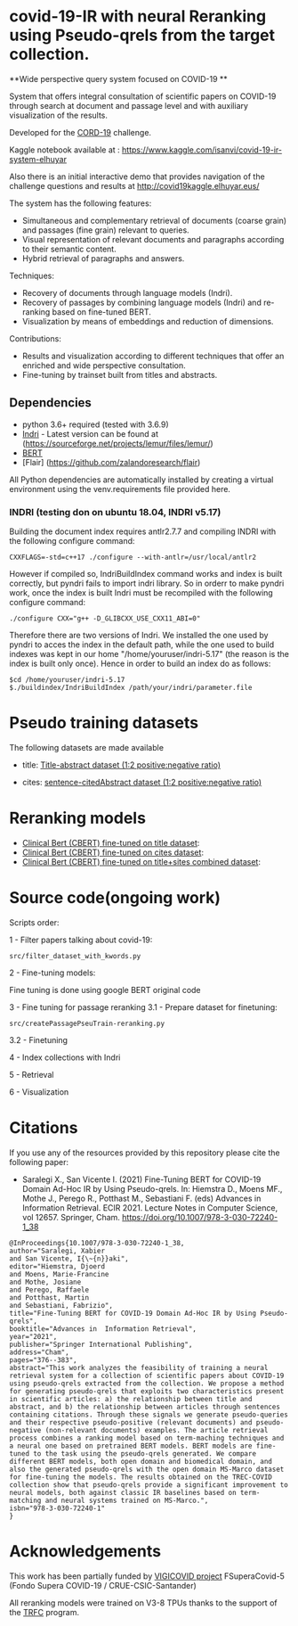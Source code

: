 # covid-19-IR with neural Reranking using Pseudo-qrels from the target collection.

**Wide perspective query system focused on COVID-19
**

System that offers integral consultation of scientific papers on COVID-19 through search at document and passage level and with auxiliary visualization of the results.

Developed for the [CORD-19](https://www.kaggle.com/allen-institute-for-ai/CORD-19-research-challenge/) challenge.

Kaggle notebook available at : https://www.kaggle.com/isanvi/covid-19-ir-system-elhuyar

Also there is an initial interactive demo that provides navigation of the challenge questions and results at http://covid19kaggle.elhuyar.eus/


The system has the following features:
* Simultaneous and complementary retrieval of documents (coarse grain) and passages (fine grain) relevant to queries.
* Visual representation of relevant documents and paragraphs according to their semantic content.
* Hybrid retrieval of paragraphs and answers.

Techniques:
* Recovery of documents through language models (Indri).
* Recovery of passages by combining language models (Indri) and re-ranking based on fine-tuned BERT.
* Visualization by means of embeddings and reduction of dimensions.

Contributions:
* Results and visualization according to different techniques that offer an enriched and wide perspective consultation.
* Fine-tuning by trainset built from titles and abstracts.


## Dependencies
* python 3.6+ required (tested with 3.6.9)
* [Indri](https://www.lemurproject.org/indri.php) - Latest version can be found at (https://sourceforge.net/projects/lemur/files/lemur/)
* [BERT](https://github.com/google-research/bert)
* [Flair] (https://github.com/zalandoresearch/flair)

All Python dependencies are automatically installed by creating a virtual environment using the venv.requirements file provided here.


### INDRI (testing don on ubuntu 18.04, INDRI v5.17)

Building the document index requires antlr2.7.7 and compiling INDRI with the following configure command:

```shell
CXXFLAGS=-std=c++17 ./configure --with-antlr=/usr/local/antlr2
```

However if compiled so, IndriBuildIndex command works and index is built correctly, but pyndri fails to import indri library. So in orderr to make pyndri work, once the index is built Indri must be recompiled with the following configure command:

```shell
./configure CXX="g++ -D_GLIBCXX_USE_CXX11_ABI=0"
```
Therefore there are two versions of Indri. We installed the one used by pyndri to acces the index in the default path, while the one used to build indexes was kept in our home "/home/youruser/indri-5.17" (the reason is the index is built only once). Hence in order to build an index do as follows:

```shell
$cd /home/youruser/indri-5.17 
$./buildindex/IndriBuildIndex /path/your/indri/parameter.file
```

# Pseudo training datasets

The following datasets are made available

* title: [Title-abstract dataset (1:2 positive:negative ratio)](https://storage.googleapis.com/elhuyar/datasets/titles_1%3A2_cord19-20200719.tsv.gz)

* cites: [sentence-citedAbstract dataset (1:2 positive:negative ratio)](https://storage.googleapis.com/elhuyar/datasets/cites_1%3A2_cord19-20200719.tsv.gz)


# Reranking models

* [Clinical Bert (CBERT) fine-tuned on title dataset](https://storage.googleapis.com/elhuyar/models/cbert-cord19-silver2.tgz):
* [Clinical Bert (CBERT) fine-tuned on cites dataset](https://storage.googleapis.com/elhuyar/models/cbert-cord19-cites2.tgz):
* [Clinical Bert (CBERT) fine-tuned on title+sites combined dataset](https://storage.googleapis.com/elhuyar/models/cbert-cord19-silver2-cites2.tgz): 





# Source code(ongoing work)
Scripts order:

1 - Filter papers talking about covid-19:
```shell
src/filter_dataset_with_kwords.py
```

2 - Fine-tuning models:

Fine tuning is done using google BERT original code

3 - Fine tuning for passage reranking
3.1 - Prepare dataset for finetuning:
```shell
src/createPassagePseuTrain-reranking.py
```

3.2 - Finetuning

4 - Index collections with Indri

5 - Retrieval

6 - Visualization



# Citations

If you use any of the resources provided by this repository please cite the following paper:


* Saralegi X., San Vicente I. (2021) Fine-Tuning BERT for COVID-19 Domain Ad-Hoc IR by Using Pseudo-qrels. In: Hiemstra D., Moens MF., Mothe J., Perego R., Potthast M., Sebastiani F. (eds) Advances in Information Retrieval. ECIR 2021. Lecture Notes in Computer Science, vol 12657. Springer, Cham. https://doi.org/10.1007/978-3-030-72240-1_38 

```shell
@InProceedings{10.1007/978-3-030-72240-1_38,
author="Saralegi, Xabier
and San Vicente, I{\~{n}}aki",
editor="Hiemstra, Djoerd
and Moens, Marie-Francine
and Mothe, Josiane
and Perego, Raffaele
and Potthast, Martin
and Sebastiani, Fabrizio",
title="Fine-Tuning BERT for COVID-19 Domain Ad-Hoc IR by Using Pseudo-qrels",
booktitle="Advances in  Information Retrieval",
year="2021",
publisher="Springer International Publishing",
address="Cham",
pages="376--383",
abstract="This work analyzes the feasibility of training a neural retrieval system for a collection of scientific papers about COVID-19 using pseudo-qrels extracted from the collection. We propose a method for generating pseudo-qrels that exploits two characteristics present in scientific articles: a) the relationship between title and abstract, and b) the relationship between articles through sentences containing citations. Through these signals we generate pseudo-queries and their respective pseudo-positive (relevant documents) and pseudo-negative (non-relevant documents) examples. The article retrieval process combines a ranking model based on term-maching techniques and a neural one based on pretrained BERT models. BERT models are fine-tuned to the task using the pseudo-qrels generated. We compare different BERT models, both open domain and biomedical domain, and also the generated pseudo-qrels with the open domain MS-Marco dataset for fine-tuning the models. The results obtained on the TREC-COVID collection show that pseudo-qrels provide a significant improvement to neural models, both against classic IR baselines based on term-matching and neural systems trained on MS-Marco.",
isbn="978-3-030-72240-1"
}
```

# Acknowledgements

This work has been partially funded by [VIGICOVID project](http://nlp.uned.es/vigicovid-project) FSuperaCovid-5 (Fondo Supera COVID-19 / CRUE-CSIC-Santander)

All reranking models were trained on V3-8 TPUs thanks to the support of the [TRFC](https://sites.research.google/trc/about/) program.



